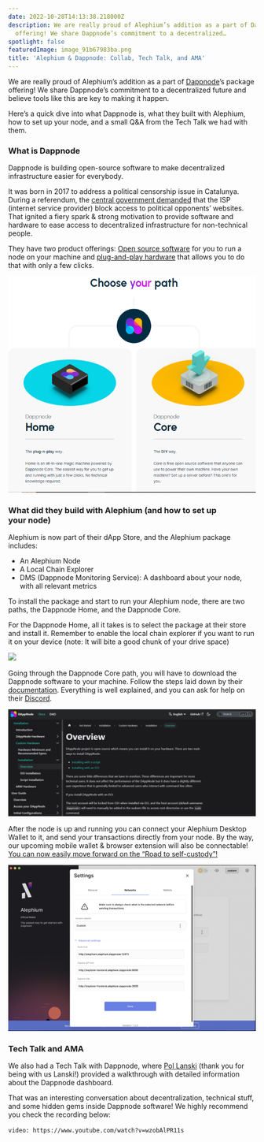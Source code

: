 ```yaml
---
date: 2022-10-28T14:13:38.218000Z
description: We are really proud of Alephium’s addition as a part of Dappnode’s package
  offering! We share Dappnode’s commitment to a decentralized…
spotlight: false
featuredImage: image_91b67983ba.png
title: 'Alephium & Dappnode: Collab, Tech Talk, and AMA'
---
```


We are really proud of Alephium’s addition as a part of [Dappnode](https://www.dappnode.io/)’s package offering! We share Dappnode’s commitment to a decentralized future and believe tools like this are key to making it happen.

Here’s a quick dive into what Dappnode is, what they built with Alephium, how to set up your node, and a small Q&A from the Tech Talk we had with them.

### What is Dappnode

Dappnode is building open-source software to make decentralized infrastructure easier for everybody.

It was born in 2017 to address a political censorship issue in Catalunya. During a referendum, the [central government demanded](https://www.independent.co.uk/news/world/europe/catalan-independence-referendum-spain-websites-blocked-spanish-constitution-votes-a7971751.html) that the ISP (internet service provider) block access to political opponents’ websites. That ignited a fiery spark & strong motivation to provide software and hardware to ease access to decentralized infrastructure for non-technical people.

They have two product offerings: [Open source software](https://docs.dappnode.io/) for you to run a node on your machine and [plug-and-play hardware](https://www.dappnode.io/collections/frontpage) that allows you to do that with only a few clicks.

![](image_290b718e45.jpg)

### What did they build with Alephium (and how to set up your node)

Alephium is now part of their dApp Store, and the Alephium package includes:

- An Alephium Node
- A Local Chain Explorer
- DMS (Dappnode Monitoring Service): A dashboard about your node, with all relevant metrics

To install the package and start to run your Alephium node, there are two paths, the Dappnode Home, and the Dappnode Core.

For the Dappnode Home, all it takes is to select the package at their store and install it. Remember to enable the local chain explorer if you want to run it on your device (note: It will bite a good chunk of your drive space)

![](image_98b926b87f.jpg)

Going through the Dappnode Core path, you will have to download the Dappnode software to your machine. Follow the steps laid down by their [documentation](https://docs.dappnode.io/get-started/installation/custom-hardware/installation/overview). Everything is well explained, and you can ask for help on their [Discord](https://discord.com/invite/c28an8dA5k).

![](image_e0ed2b9423.jpg)

After the node is up and running you can connect your Alephium Desktop Wallet to it, and send your transactions directly from your node. By the way, our upcoming mobile wallet & browser extension will also be connectable! [You can now easily move forward on the “Road to self-custody”!](/news/post/ttxoo-2-the-road-to-self-custody-cfea4ae89444)

![](image_ca1cac4237.jpg)

### Tech Talk and AMA

We also had a Tech Talk with Dappnode, where [Pol Lanski](https://medium.com/@pol.lanski) (thank you for being with us Lanski!) provided a walkthrough with detailed information about the Dappnode dashboard.

That was an interesting conversation about decentralization, technical stuff, and some hidden gems inside Dappnode software! We highly recommend you check the recording below:

`video: https://www.youtube.com/watch?v=wzobAlPR11s`
